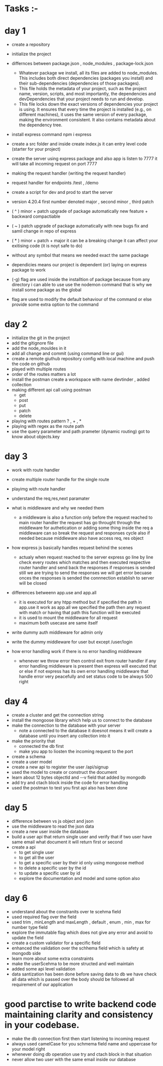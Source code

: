 # Tasks :-

# day 1

- create a repository 
- initialize the project
- differnces between package.json , node_modules , package-lock.json
  - Whatever package we install, all its files are added to node_modules. This includes both direct dependencies (packages you install) and their sub-dependencies (dependencies of those packages).
  - This file holds the metadata of your project, such as the project name, version, scripts, and most importantly, the dependencies and devDependencies that your project needs to run and develop.
  - This file locks down the exact versions of dependencies your project is using. It ensures that every time the project is installed (e.g., on different machines), it uses the same version of every package, making the environment consistent. It also contains metadata about the dependency tree.

- install express command npm i express
- create a src folder and inside create index.js it can entry level code (starter for your project)

- create the server using express package and also app is listen to 7777 it will take all incoming request on port 7777

- making the request handler (writing the request handler)

- request handler for endpoints /test , /demo

- create a script for dev and prod to start the server

- version 4.20.4 first number denoted major , second minor , third patch
- ( ^ ) minor + patch upgrade of package automatically new feature + backward compactiable
- ( ~ ) patch upgrade of package automatically with new bugs fix and samll change in repo of express
- ( * ) minor + patch + major it can be a breaking change it can affect your exitising code (it is noyt safe to do)
- without any symbol that means we needed exact the same package 

- dependicies means our project is dependent (or) laying on express package  to work 

- (-g) flag are used inside the installtion of package because from any directory i can able to use use the nodemon command that is why we install some package as the global

- flag are used to modify the default behaviour of the command or else provide some extra option to the command

# day 2

- initialize the git in the project
- add the gitignore file 
- add the node_mouldes in it
- add all change and commit (using command line or gui)
- create a remote giuthub repository config with local machine and push the code on github
- played with multiple routes 
- order of the routes matters a lot 
- install the postman create a workspace with name devtinder , added collection 
- making different api call using postman
  - get 
  - post 
  - put
  - patch 
  - delete
- playing with routes pattern ? , + , *
- playing with regex as the route path
- use the query parameter and path prameter (dynamic routing) got to know about objects.key

# day 3

- work with route handler
- create multiple router handle for the single route
- playimg with route handler
- understand the req,res,next paramater
- what is middleware and why we needed them 
  - a middleware is also a function only before the request reached to main router handler the request has go throught through the middleware for authetication or adding some thing inside the req a middleware can so break the request and responses cycle also if needed because middleware also have access req, res object 
- how express js basically handles request behind the scenes
  - actualy when request reached to the server express go line by line check every routes which matches and then executed respective router handler and send back the responses if responses is sended still we are trying to send the responses we will get error becuase onces the responses is sended the connnection establish to server will be closed

- differences betweenn app.use and app.all
    - it is executed for any htpp method but if specified the path in app.use it work as app.all we specified the path then any request with match or having that path this function will be executed 
    - it is used to mount the middleware for all request
    - maximum both usecase are same itself 

- write dummy auth middleware for admin only
- write the dummy middleware for user but except /user/login
- how error handling work if there is no error handling middleware
  - whenever we throw error then control exit from router handler if any error handling middleware is present then express will executed that or else if not express has its own error handling middleware that handle error very peacefully and set status code to be always 500 right
  
# day 4

- create a cluster and get the connection string
- install the mongoose library which help us to connect to the database
- make the connection to the database with your server
  - note a connected to the database it doesnot means it will create a database until you insert any collection into it
- make the priority that 
  - connected the db first
  - make you app to liosten the incoming request to the port
- create a schema 
- create a user model 
- create a new api to register the user /api/signup
- used the model to create or construct the document
- learn about 12 bytes objectId and --v field that added by mongodb 
- add try and ctach block inside the code for error handling
- used the postman to test you first api also has been done

# day 5

- difference between vs js object and json
- use the middleware to read the json data
- create a new user inside the database
- build a user api that return single user and verify that if two user have same email what document it will return first or second
- create a api 
  - to get single user
  - to get all the user
  - to get a specific user by their id only using mongoose method 
  - to delete a specific user by the id
  - to update a specific user by id
  - explore the documentation and model and some option also

# day 6

- understand about the constranits over te scehma field 
- used required flag over the field
- used trim , minLength and maxLength , default , enum , min , max for number type field
- explore the immutable flag which does not give any error and avoid to update the field
- create a custom validator for a specific field
- enhanced the validation over the schhema field which is safety at mongodb side
- learn more about some extra constraints
- make the userScehma to be more structed and well maintain
- added some api level validation
- data santization has been done before saving data to db we have check all data which is passed over the body should be followed all requirement of our application 


# good parctise to write backend code maintaining clarity and consistency in your codebase.

- make the db connection first then start listening to incoming request
- always used camelCase for you schmema field name and uppercase for your model right
- whenever doing db operation use try and ctach block in that situation 
- never allow two user with the same email inside our database
